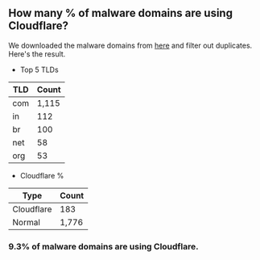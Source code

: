 ## How many % of malware domains are using Cloudflare?


We downloaded the malware domains from [here](https://urlhaus.abuse.ch) and filter out duplicates.
Here's the result.


[//]: # (start replacement)


- Top 5 TLDs

| TLD | Count |
| --- | --- |
| com | 1,115 |
| in | 112 |
| br | 100 |
| net | 58 |
| org | 53 |


- Cloudflare %

| Type | Count |
| --- | --- |
| Cloudflare | 183 |
| Normal | 1,776 |


### 9.3% of malware domains are using Cloudflare.